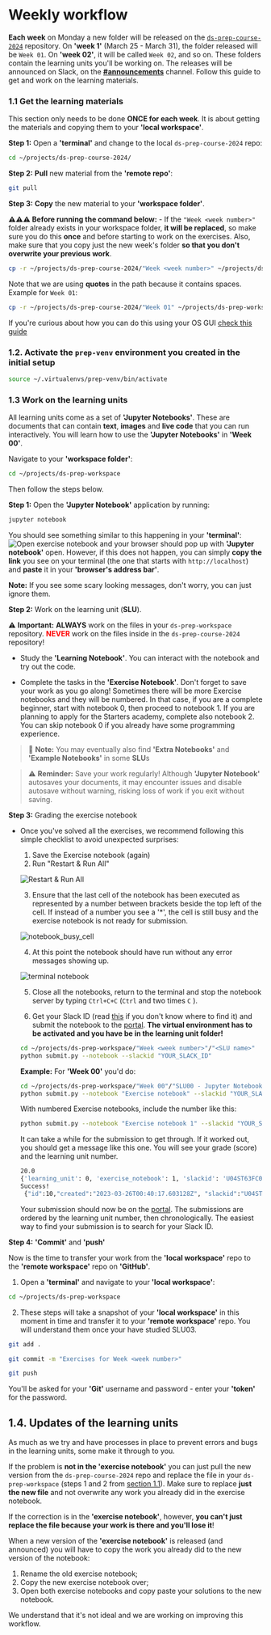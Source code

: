 # Weekly workflow

**Each week** on Monday a new folder will be released on the [`ds-prep-course-2024`](https://github.com/LDSSA/ds-prep-course-2024) repository. On **'week 1'** (March 25 - March 31), the folder released will be `Week 01`. On **'week 02'**, it will be called `Week 02`, and so on. These folders contain the learning units you'll be working on. The releases will be announced on Slack, on the **[#announcements](https://ldsaprepcourse2024.slack.com/archives/C06FMLGUL82)** channel. Follow this guide to get and work on the learning materials.

### 1.1 Get the learning materials

This section only needs to be done **ONCE for each week**. It is about getting the materials and copying them to your **'local workspace'**.

**Step 1:** Open a **'terminal'** and change to the local `ds-prep-course-2024` repo:

```bash
cd ~/projects/ds-prep-course-2024/
```

**Step 2:** **Pull** new material from the **'remote repo'**:

```bash
git pull
```

**Step 3:** **Copy** the new material to your **'workspace folder'**.

**⚠️⚠️⚠️ Before running the command below:** - If the `"Week <week number>"` folder already exists in your workspace folder, **it will be replaced**, so make sure you do this **once** and before starting to work on the exercises. Also, make sure that you copy just the new week's folder **so that you don't overwrite your previous work**.

```bash
cp -r ~/projects/ds-prep-course-2024/"Week <week number>" ~/projects/ds-prep-workspace/
```

Note that we are using **quotes** in the path because it contains spaces. Example for `Week 01`:

```bash
cp -r ~/projects/ds-prep-course-2024/"Week 01" ~/projects/ds-prep-workspace/
```

If you're curious about how you can do this using your OS GUI [check this guide](guides/using_os_gui_to_manage_directories.md)

### 1.2. Activate the `prep-venv` environment you created in the initial setup

```bash
source ~/.virtualenvs/prep-venv/bin/activate
```

### 1.3 Work on the learning units

All learning units come as a set of **'Jupyter Notebooks'**. These are documents that can contain **text**, **images** and **live code** that you can run interactively. You will learn how to use the **'Jupyter Notebooks'** in **'Week 00'**.

Navigate to your **'workspace folder'**:

```bash
cd ~/projects/ds-prep-workspace
```

Then follow the steps below.

**Step 1:** Open the **'Jupyter Notebook'** application by running:

```bash
jupyter notebook
```

You should see something similar to this happening in your **'terminal'**:
![Open exercise notebook](media/jupyter_terminal.png "Open exercise notebook")
and your browser should pop up with **'Jupyter notebook'** open. However, if this does not happen, you can simply **copy the link** you see on your terminal (the one that starts with `http://localhost`) and **paste** it in your **'browser's address bar'**.

**Note:** If you see some scary looking messages, don't worry, you can just ignore them.

**Step 2:** Work on the learning unit (**SLU**).

⚠️ **Important:** **ALWAYS** work on the files in your `ds-prep-workspace` repository. **<a style="color: red;">NEVER</a>** work on the files inside in the `ds-prep-course-2024` repository!

- Study the **'Learning Notebook'**. You can interact with the notebook and try out the code.

- Complete the tasks in the **'Exercise Notebook'**. Don't forget to save your work as you go along! Sometimes there will be more Exercise notebooks and they will be numbered. In that case, if you are a complete beginner, start with notebook 0, then proceed to notebook 1. If you are planning to apply for the Starters academy, complete also notebook 2. You can skip notebook 0 if you already have some programming experience.

> 📝 **Note:** You may eventually also find **'Extra Notebooks'** and **'Example Notebooks'** in some **SLU**s

> ⚠️ **Reminder:** Save your work regularly! Although **'Jupyter Notebook'** autosaves your documents, it may encounter issues and disable autosave without warning, risking loss of work if you exit without saving.

<a name="link-to-grading"></a>
**Step 3:** Grading the exercise notebook

- Once you've solved all the exercises, we recommend following this simple checklist to avoid unexpected surprises:

  1.  Save the Exercise notebook (again)
  2.  Run "Restart & Run All"

  ![Restart & Run All](media/jupyter_clear_and_run.png)

  3.  Ensure that the last cell of the notebook has been executed as represented by a number between brackets beside the top left of the cell. If instead of a number you see a '\*', the cell is still busy and the exercise notebook is not ready for submission.

  ![notebook_busy_cell](media/notebook_busy_cell.png)

  4.  At this point the notebook should have run without any error messages showing up.

  ![terminal notebook](media/terminal_notebook.png)

  5.  Close all the notebooks, return to the terminal and stop the notebook server by typing `Ctrl+C+C` (`Ctrl` and two times `C` ).

  6.  Get your Slack ID (read [this](https://moshfeu.medium.com/how-to-find-my-member-id-in-slack-workspace-d4bba942e38c) if you don't know where to find it) and submit the notebook to the [portal](https://prep-course-portal.ldsacademy.org/). **The virtual environment has to be activated and you have be in the learning unit folder!**

  ```bash
  cd ~/projects/ds-prep-workspace/"Week <week number>"/"<SLU name>"
  python submit.py --notebook --slackid "YOUR_SLACK_ID"
  ```

  **Example:** For **'Week 00'** you'd do:

  ```bash
  cd ~/projects/ds-prep-workspace/"Week 00"/"SLU00 - Jupyter Notebook"
  python submit.py --notebook "Exercise notebook" --slackid "YOUR_SLACK_ID"
  ```
  With numbered Exercise notebooks, include the number like this:
  
  ```bash
  python submit.py --notebook "Exercise notebook 1" --slackid "YOUR_SLACK_ID"
  ```
  
  It can take a while for the submission to get through. If it worked out, you should get a message like this one. You will see your grade (score) and the learning unit number.

  ```bash
  20.0
  {'learning_unit': 0, 'exercise_notebook': 1, 'slackid': 'U04ST63FC02', 'score': 20.0}
  Success!
   {"id":10,"created":"2023-03-26T00:40:17.603128Z", "slackid":"U04ST63FC02", "learning_unit" 0, "exercise_notebook":1, "score":20.0}
  ```

  Your submission should now be on the [portal](https://prep-course-portal.ldsacademy.org/). The submissions are ordered by the learning unit number, then chronologically. The easiest way to find your submission is to search for your Slack ID.

**Step 4:** **'Commit'** and **'push'**

Now is the time to transfer your work from the **'local workspace'** repo to the **'remote workspace'** repo on **'GitHub'**.

1.  Open a **'terminal'** and navigate to your **'local workspace'**:

```bash
cd ~/projects/ds-prep-workspace
```

2.  These steps will take a snapshot of your **'local workspace'** in this moment in time and transfer it to your **'remote workspace'** repo. You will understand them once your have studied SLU03.

```bash
git add .
```

```bash
git commit -m "Exercises for Week <week number>"
```

```bash
git push
```

You'll be asked for your **'Git'** username and password - enter your **'token'** for the password.

## 1.4. Updates of the learning units

As much as we try and have processes in place to prevent errors and bugs in the learning units, some make it through to you.

If the problem is **not in the 'exercise notebook'** you can just pull the new version from the `ds-prep-course-2024` repo and replace the file in your `ds-prep-workspace` (steps 1 and 2 from [section 1.1](#11-get-the-learning-materials)). Make sure to replace **just the new file** and not overwrite any work you already did in the exercise notebook.

If the correction is in the **'exercise notebook'**, however, **you can't just replace the file because your work is there and you'll lose it**!

When a new version of the **'exercise notebook'** is released (and announced) you will have to copy the work you already did to the new version of the notebook:

1. Rename the old exercise notebook;
1. Copy the new exercise notebook over;
1. Open both exercise notebooks and copy paste your solutions to the new notebook.

We understand that it's not ideal and we are working on improving this workflow.

